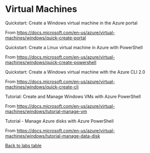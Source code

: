 # Virtual Machines

Quickstart: Create a Windows virtual machine in the Azure portal

From <https://docs.microsoft.com/en-us/azure/virtual-machines/windows/quick-create-portal> 

Quickstart: Create a Linux virtual machine in Azure with PowerShell

From <https://docs.microsoft.com/en-us/azure/virtual-machines/windows/quick-create-powershell> 

Quickstart: Create a Windows virtual machine with the Azure CLI 2.0

From <https://docs.microsoft.com/en-us/azure/virtual-machines/windows/quick-create-cli> 

Tutorial: Create and Manage Windows VMs with Azure PowerShell

From <https://docs.microsoft.com/en-us/azure/virtual-machines/windows/tutorial-manage-vm> 

Tutorial - Manage Azure disks with Azure PowerShell

From <https://docs.microsoft.com/en-us/azure/virtual-machines/windows/tutorial-manage-data-disk> 


[Back to labs table](./01Labs.MD)